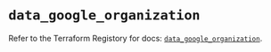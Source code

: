 # `data_google_organization`

Refer to the Terraform Registory for docs: [`data_google_organization`](https://registry.terraform.io/providers/hashicorp/google/5.8.0/docs/data-sources/organization).
